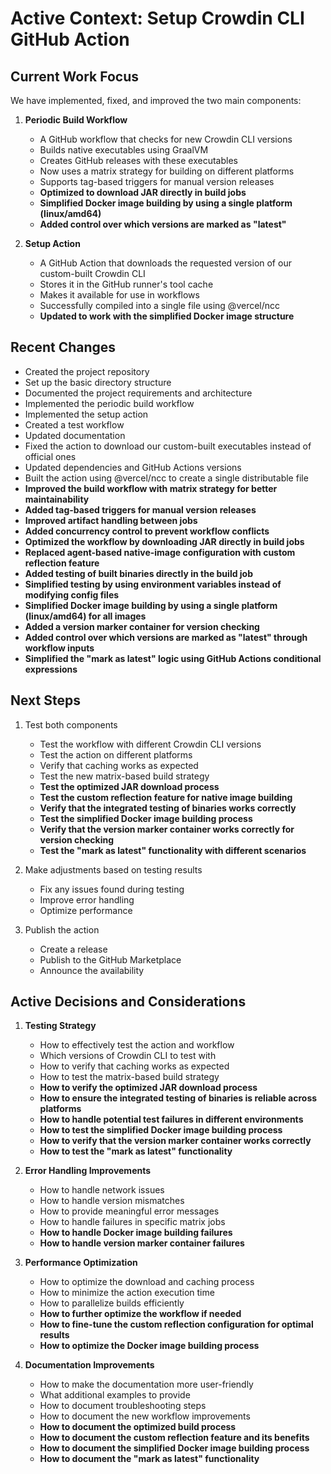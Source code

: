 # Active Context: Setup Crowdin CLI GitHub Action

## Current Work Focus

We have implemented, fixed, and improved the two main components:

1. **Periodic Build Workflow**
   - A GitHub workflow that checks for new Crowdin CLI versions
   - Builds native executables using GraalVM
   - Creates GitHub releases with these executables
   - Now uses a matrix strategy for building on different platforms
   - Supports tag-based triggers for manual version releases
   - **Optimized to download JAR directly in build jobs**
   - **Simplified Docker image building by using a single platform (linux/amd64)**
   - **Added control over which versions are marked as "latest"**

2. **Setup Action**
   - A GitHub Action that downloads the requested version of our custom-built Crowdin CLI
   - Stores it in the GitHub runner's tool cache
   - Makes it available for use in workflows
   - Successfully compiled into a single file using @vercel/ncc
   - **Updated to work with the simplified Docker image structure**

## Recent Changes

- Created the project repository
- Set up the basic directory structure
- Documented the project requirements and architecture
- Implemented the periodic build workflow
- Implemented the setup action
- Created a test workflow
- Updated documentation
- Fixed the action to download our custom-built executables instead of official ones
- Updated dependencies and GitHub Actions versions
- Built the action using @vercel/ncc to create a single distributable file
- **Improved the build workflow with matrix strategy for better maintainability**
- **Added tag-based triggers for manual version releases**
- **Improved artifact handling between jobs**
- **Added concurrency control to prevent workflow conflicts**
- **Optimized the workflow by downloading JAR directly in build jobs**
- **Replaced agent-based native-image configuration with custom reflection feature**
- **Added testing of built binaries directly in the build job**
- **Simplified testing by using environment variables instead of modifying config files**
- **Simplified Docker image building by using a single platform (linux/amd64) for all images**
- **Added a version marker container for version checking**
- **Added control over which versions are marked as "latest" through workflow inputs**
- **Simplified the "mark as latest" logic using GitHub Actions conditional expressions**

## Next Steps

1. Test both components
   - Test the workflow with different Crowdin CLI versions
   - Test the action on different platforms
   - Verify that caching works as expected
   - Test the new matrix-based build strategy
   - **Test the optimized JAR download process**
   - **Test the custom reflection feature for native image building**
   - **Verify that the integrated testing of binaries works correctly**
   - **Test the simplified Docker image building process**
   - **Verify that the version marker container works correctly for version checking**
   - **Test the "mark as latest" functionality with different scenarios**

2. Make adjustments based on testing results
   - Fix any issues found during testing
   - Improve error handling
   - Optimize performance

3. Publish the action
   - Create a release
   - Publish to the GitHub Marketplace
   - Announce the availability

## Active Decisions and Considerations

1. **Testing Strategy**
   - How to effectively test the action and workflow
   - Which versions of Crowdin CLI to test with
   - How to verify that caching works as expected
   - How to test the matrix-based build strategy
   - **How to verify the optimized JAR download process**
   - **How to ensure the integrated testing of binaries is reliable across platforms**
   - **How to handle potential test failures in different environments**
   - **How to test the simplified Docker image building process**
   - **How to verify that the version marker container works correctly**
   - **How to test the "mark as latest" functionality**

2. **Error Handling Improvements**
   - How to handle network issues
   - How to handle version mismatches
   - How to provide meaningful error messages
   - How to handle failures in specific matrix jobs
   - **How to handle Docker image building failures**
   - **How to handle version marker container failures**

3. **Performance Optimization**
   - How to optimize the download and caching process
   - How to minimize the action execution time
   - How to parallelize builds efficiently
   - **How to further optimize the workflow if needed**
   - **How to fine-tune the custom reflection configuration for optimal results**
   - **How to optimize the Docker image building process**

4. **Documentation Improvements**
   - How to make the documentation more user-friendly
   - What additional examples to provide
   - How to document troubleshooting steps
   - How to document the new workflow improvements
   - **How to document the optimized build process**
   - **How to document the custom reflection feature and its benefits**
   - **How to document the simplified Docker image building process**
   - **How to document the "mark as latest" functionality** 